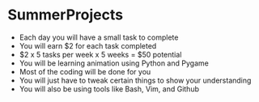 # SummerProjects

* Each day you will have a small task to complete
* You will earn $2 for each task completed
* $2 x 5 tasks per week x 5 weeks = $50 potential
* You will be learning animation using Python and Pygame
* Most of the coding will be done for you
* You will just have to tweak certain things to show your understanding
* You will also be using tools like Bash, Vim, and Github

